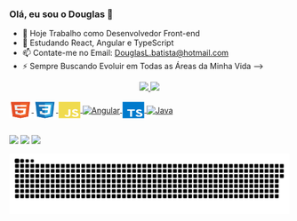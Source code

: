 ### Olá, eu sou o Douglas 👋

- 🔭 Hoje Trabalho como Desenvolvedor Front-end
- 🌱 Estudando React, Angular e TypeScript
- 📫 Contate-me no Email: DouglasL.batista@hotmail.com
- ⚡ Sempre Buscando Evoluir em Todas as Áreas da Minha Vida
-->
<div align="center">
  <a href="https://github.com/DouglasLimabatista">
  <img height="180em" src="https://github-readme-stats.vercel.app/api?username=DouglasLimabatista&show_icons=true&theme=dracula&include_all_commits=true&count_private=true"/>
  <img height="180em" src="https://github-readme-stats.vercel.app/api/top-langs/?username=DouglasLimabatista&layout=compact&langs_count=7&theme=dracula"/>
</div>
  <div style="display: inline_block"><br>
  <img align="center" alt="HTML" height="30" width="40" src="https://raw.githubusercontent.com/devicons/devicon/master/icons/html5/html5-original.svg">
  <img align="center" alt="CSS" height="30" width="40" src="https://raw.githubusercontent.com/devicons/devicon/master/icons/css3/css3-original.svg">
  <img align="center" alt="Js" height="30" width="40" src="https://raw.githubusercontent.com/devicons/devicon/master/icons/javascript/javascript-plain.svg">
  <img align="center" alt="Angular" height="30" width="40"  src="https://cdn.jsdelivr.net/gh/devicons/devicon/icons/angularjs/angularjs-original.svg" />
  <img align="center" alt="Ts" height="30" width="40" src="https://raw.githubusercontent.com/devicons/devicon/master/icons/typescript/typescript-plain.svg">
  <img align="center" alt="Java" height="30" width="40" src="https://cdn.jsdelivr.net/gh/devicons/devicon/icons/java/java-original.svg"/>
</div>
  
  ##
  
  <div>
     <a href="https://www.linkedin.com/in/douglas-de-lima-06635921b/" target="_blank"><img src="https://img.shields.io/badge/-LinkedIn-%230077B5?style=for-the-badge&logo=linkedin&logoColor=white" target="_blank"></a> 
     <a href = "mailto:DouglasL.batista@hotmail.com"><img src="https://img.shields.io/badge/-Gmail-%23333?style=for-the-badge&logo=gmail&logoColor=white" target="_blank"></a>
     <a href="https://portfolio-mjb1iylgq-douglaslimabatista.vercel.app/" target="_blank"><img src="https://img.shields.io/badge/-Portfolio-black?style=for-the-badge&logo=Poly" target="_blank"></a> 
    
  </div>
  
   ![Snake animation](https://github.com/DouglasLimabatista/DouglasLimabatista/blob/output/github-contribution-grid-snake.svg)
  
    
